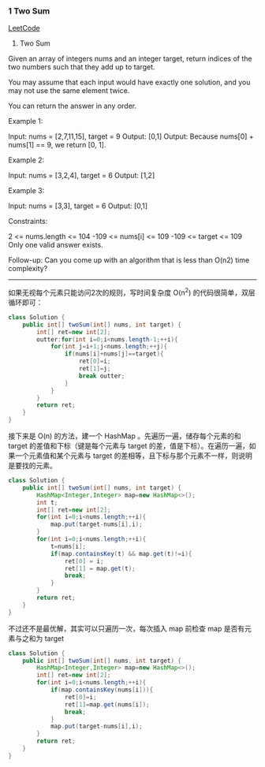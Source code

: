 ### 1 Two Sum

[LeetCode](https://leetcode.com/problems/two-sum/)

1. Two Sum

Given an array of integers nums and an integer target, return indices of the two numbers such that they add up to target.

You may assume that each input would have exactly one solution, and you may not use the same element twice.

You can return the answer in any order.

 

Example 1:

Input: nums = [2,7,11,15], target = 9
Output: [0,1]
Output: Because nums[0] + nums[1] == 9, we return [0, 1].

Example 2:

Input: nums = [3,2,4], target = 6
Output: [1,2]

Example 3:

Input: nums = [3,3], target = 6
Output: [0,1]
 

Constraints:

2 <= nums.length <= 104
-109 <= nums[i] <= 109
-109 <= target <= 109
Only one valid answer exists.
 

Follow-up: Can you come up with an algorithm that is less than O(n2) time complexity?

---
如果无视每个元素只能访问2次的规则，写时间复杂度 O(n<sup>2</sup>) 的代码很简单，双层循环即可：
~~~java
class Solution {
    public int[] twoSum(int[] nums, int target) {
        int[] ret=new int[2];
        outter:for(int i=0;i<nums.length-1;++i){
            for(int j=i+1;j<nums.length;++j){
                if(nums[i]+nums[j]==target){
                    ret[0]=i;
                    ret[1]=j;
                    break outter;
                } 
            }
        }
        return ret;
    }
}
~~~

接下来是 O(n) 的方法，建一个 HashMap 。先遍历一遍，储存每个元素的和 target 的差值和下标（键是每个元素与 target 的差，值是下标）。在遍历一遍，如果一个元素值和某个元素与 target 的差相等，且下标与那个元素不一样，则说明是要找的元素。

~~~java
class Solution {
    public int[] twoSum(int[] nums, int target) {
        HashMap<Integer,Integer> map=new HashMap<>();
        int t;
        int[] ret=new int[2];
        for(int i=0;i<nums.length;++i){
            map.put(target-nums[i],i);
        }
        for(int i=0;i<nums.length;++i){
            t=nums[i];
            if(map.containsKey(t) && map.get(t)!=i){
                ret[0] = i;
                ret[1] = map.get(t);
                break;
            }
        }
        return ret;
    }
}
~~~

不过还不是最优解，其实可以只遍历一次，每次插入 map 前检查 map 是否有元素与之和为 target

~~~java
class Solution {
    public int[] twoSum(int[] nums, int target) {
        HashMap<Integer,Integer> map=new HashMap<>();
        int[] ret=new int[2];
        for(int i=0;i<nums.length;++i){
            if(map.containsKey(nums[i])){
                ret[0]=i;
                ret[1]=map.get(nums[i]);
                break;
            }
            map.put(target-nums[i],i);
        }
        return ret;
    }
}
~~~